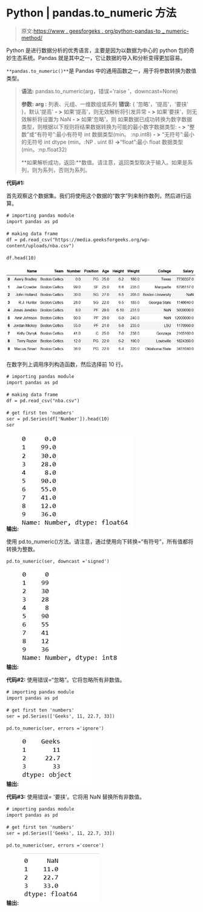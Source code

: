 # Python | pandas.to_numeric 方法

> 原文:[https://www . geesforgeks . org/python-pandas-to _ numeric-method/](https://www.geeksforgeeks.org/python-pandas-to_numeric-method/)

Python 是进行数据分析的优秀语言，主要是因为以数据为中心的 python 包的奇妙生态系统。Pandas 就是其中之一，它让数据的导入和分析变得更加容易。

`**pandas.to_numeric()**`是 Pandas 中的通用函数之一，用于将参数转换为数值类型。

> **语法:** pandas.to_numeric(arg，错误='raise '，downcast=None)
> 
> **参数:**
> **arg :** 列表、元组、一维数组或系列
> **错误:** { '忽略'，'提高'，'要挟' }，默认'提高'
> **- >** 如果'提高'，则无效解析将引发异常
> **- >** 如果'要挟'，则无效解析将设置为 NaN
> **- >** 如果'忽略'，则 如果数据已成功转换为数字数据类型，则根据以下规则将结果数据转换为可能的最小数字数据类型:
> **- >** “整数”或“有符号”:最小有符号 int 数据类型(min。 :np.int8)
> **- >** “无符号”:最小的无符号 int dtype (min。:NP . uint 8)
> **->**“float”:最小 float 数据类型(min。:np.float32)
> 
> **如果解析成功，返回:**数值。请注意，返回类型取决于输入。如果是系列，则为系列，否则为系列。

**代码#1:**

首先观察这个数据集。我们将使用这个数据的“数字”列来制作数列，然后进行运算。

```
# importing pandas module 
import pandas as pd 

# making data frame 
df = pd.read_csv("https://media.geeksforgeeks.org/wp-content/uploads/nba.csv") 

df.head(10)
```

![](img/226e9e8f64806663ac99a6ec9423a6c6.png)

在数字列上调用序列构造函数，然后选择前 10 行。

```
# importing pandas module 
import pandas as pd 

# making data frame 
df = pd.read_csv("nba.csv") 

# get first ten 'numbers'
ser = pd.Series(df['Number']).head(10)
ser
```

**输出:**
![](img/0943ed320b549d2625505a556d98218c.png)

使用 pd.to_numeric()方法。请注意，通过使用向下转换=“有符号”，所有值都将转换为整数。

```
pd.to_numeric(ser, downcast ='signed')
```

**输出:**
![](img/ded544becd31e967f2dfc9fecf595662.png)

**代码#2:** 使用错误=“忽略”。它将忽略所有非数值。

```
# importing pandas module 
import pandas as pd 

# get first ten 'numbers'
ser = pd.Series(['Geeks', 11, 22.7, 33])

pd.to_numeric(ser, errors ='ignore')
```

**输出:**
![](img/dd126f0c6f5cdf17544d17129dc9baa7.png)

**代码#3:** 使用错误= '要挟'。它将用 NaN 替换所有非数值。

```
# importing pandas module 
import pandas as pd 

# get first ten 'numbers'
ser = pd.Series(['Geeks', 11, 22.7, 33])

pd.to_numeric(ser, errors ='coerce')
```

**输出:**
![](img/67eda9e844bbc0b30d14b4753370e983.png)